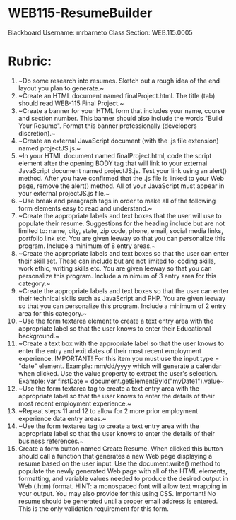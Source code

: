 # WEB115-ResumeBuilder
Blackboard Username: mrbarneto
Class Section: WEB.115.0005

# Rubric:
1. ~Do some research into resumes. Sketch out a rough idea of the end layout you plan to generate.~
2. ~Create an HTML document named finalProject.html. The title (tab) should read WEB-115 Final Project.~    
3. ~Create a banner for your HTML form that includes your name, course and section number. This banner should also include the words "Build Your Resume". Format this banner professionally (developers discretion).~ 
4. ~Create an external JavaScript document (with the .js file extension) named projectJS.js.~ 
5. ~In your HTML document named finalProject.html, code the script element after the opening BODY tag that will link to your external JavaScript document named projectJS.js.  Test your link using an alert() method. After you have confirmed that the .js file is linked to your Web page, remove the alert() method. All of your JavaScript must appear in your external projectJS.js file.~
6. ~Use break and paragraph tags in order to make all of the following form elements easy to read and understand.~      
7. ~Create the appropriate labels and text boxes that the user will use to populate their resume. Suggestions for the heading include but are not limited to: name, city, state, zip code, phone, email, social media links, portfolio link etc. You are given leeway so that you can personalize this program. Include a minimum of 8 entry areas.~
8. ~Create the appropriate labels and text boxes so that the user can enter their skill set. These can include but are not limited to: coding skills, work ethic, writing skills etc. You are given leeway so that you can personalize this program. Include a minimum of 3 entry area for this category.~
9. ~Create the appropriate labels and text boxes so that the user can enter their technical skills such as JavaScript and PHP. You are given leeway so that you can personalize this program. Include a minimum of 2 entry area for this category.~
10. ~Use the form textarea element to create a text entry area with the appropriate label so that the user knows to enter their Educational background.~
11. ~Create a text box with the appropriate label so that the user knows to enter the entry and exit dates of their most recent employment experience. IMPORTANT! For this item you must use the input type = "date" element. Example: mm/dd/yyyy which will generate a calendar when clicked. Use the value property to extract the user's selection. Example: var firstDate = document.getElementById("myDate1").value~ 
12. ~Use the form textarea tag to create a text entry area with the appropriate label so that the user knows to enter the details of their most recent employment experience.~
13. ~Repeat steps 11 and 12 to allow for 2 more prior employment experience data entry areas.~
14. ~Use the form textarea tag to create a text entry area with the appropriate label so that the user knows to enter the details of their business references.~
15. Create a form button named Create Resume. When clicked this button should call a function that generates a new Web page displaying a resume based on the user input. Use the document.write() method to populate the newly generated Web page with all of the HTML elements, formatting, and variable values needed to produce the desired output in Web (.htm) format. HINT: a monospaced font will allow text wrapping in your output. You may also provide for this using CSS. Important! No resume should be generated until a proper email address is entered. This is the only validation requirement for this form.